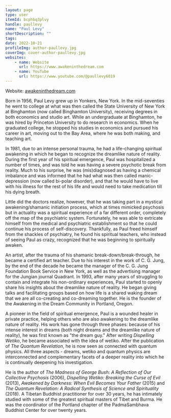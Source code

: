 ```yaml
---
layout: page
type: user
itemId: bcphbq3plvy
handle: paullevy
name: "Paul Levy"
shortDescription: ""
tags:
date: 2022-10-21
profileImg: author-paullevy.jpg
coverImg: cover-author-paullevy.jpg
websites:
    - name: Website
      url: https://www.awakeninthedream.com
    - name: YouTube
      url: https://www.youtube.com/@paullevy6019
---
```


Website: [awakeninthedream.com](https://www.awakeninthedream.com)

Born in 1956, Paul Levy grew up in Yonkers, New York. In the mid-seventies he went to college at what was then called the State University of New York at Binghamton (now called Binghamton University), receiving degrees in both economics and studio art. While an undergraduate at Binghamton, he was hired by Princeton University to do research in economics. When he graduated college, he stopped his studies in economics and pursued his career in art, moving out to the Bay Area, where he was both making, and teaching art.

In 1981, due to an intense personal trauma, he had a life-changing spiritual awakening in which he began to recognize the dreamlike nature of reality. During the first year of his spiritual emergence, Paul was hospitalized a number of times, and was told he was having a severe psychotic break from reality. Much to his surprise, he was (mis)diagnosed as having a chemical imbalance and was informed that he had what was then called manic-depression (now called bi-polar disorder), and that he would have to live with his illness for the rest of his life and would need to take medication till his dying breath.

Little did the doctors realize, however, that he was taking part in a mystical awakening/shamanic initiation process, which at times mimicked psychosis but in actuality was a spiritual experience of a far different order, completely off the map of the psychiatric system. Fortunately, he was able to extricate himself from the medical and psychiatric establishment so that he could continue his process of self-discovery. Thankfully, as Paul freed himself from the shackles of psychiatry, he found his spiritual teachers, who instead of seeing Paul as crazy, recognized that he was beginning to spiritually awaken.

An artist, after the trauma of his shamanic break-down/break-through, he became a certified art teacher. Due to his interest in the work of C. G. Jung, by the end of the decade he became the manager of the C. G. Jung Foundation Book Service in New York, as well as the advertising manager for the Jungian journal Quadrant. In 1993, after many years of struggling to contain and integrate his non-ordinary experiences, Paul started to openly share his insights about the dreamlike nature of reality. He began giving talks and facilitating groups based on how life is a shared waking dream that we are all co-creating and co-dreaming together. He is the founder of the Awakening in the Dream Community in Portland, Oregon.

A pioneer in the field of spiritual emergence, Paul is a wounded healer in private practice, helping others who are also awakening to the dreamlike nature of reality. His work has gone through three phases: because of his intense interest in dreams (both night dreams and the dreamlike nature of reality), he was first known as "the dream guy." After writing _Dispelling Wetiko_, he became associated with the idea of wetiko. After the publication of _The Quantum Revelation_, he is now seen as connected with quantum physics. All three aspects - dreams, wetiko and quantum physics are interconnected and complementary facets of a deeper reality into which he is continually deepening his investigation.

He is the author of _The Madness of George Bush: A Reflection of Our Collective Psychosis_ (2006), _Dispelling Wetiko: Breaking the Curse of Evil_ (2013), _Awakened by Darkness: When Evil Becomes Your Father_ (2015) and _The Quantum Revelation: A Radical Synthesis of Science and Spirituality_ (2018). A Tibetan Buddhist practitioner for over 30 years, he has intimately studied with some of the greatest spiritual masters of Tibet and Burma. He was the coordinator of the Portland chapter of the PadmaSambhava Buddhist Center for over twenty years.
